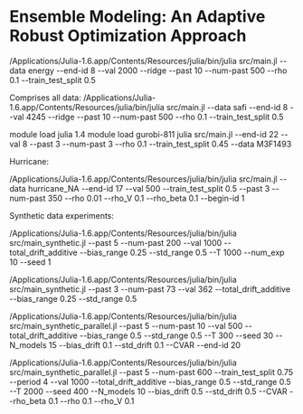 # Ensemble Modeling: An Adaptive Robust Optimization Approach

/Applications/Julia-1.6.app/Contents/Resources/julia/bin/julia src/main.jl --data energy --end-id 8 --val 2000 --ridge --past 10 --num-past 500 --rho 0.1 --train_test_split 0.5

Comprises all data:
/Applications/Julia-1.6.app/Contents/Resources/julia/bin/julia src/main.jl --data safi --end-id 8 --val 4245 --ridge --past 10 --num-past 500 --rho 0.1 --train_test_split 0.5

module load julia 1.4
module load gurobi-811
julia src/main.jl --end-id 22 --val 8 --past 3 --num-past 3 --rho 0.1 --train_test_split 0.45 --data M3F1493

Hurricane:


/Applications/Julia-1.6.app/Contents/Resources/julia/bin/julia src/main.jl --data hurricane_NA  --end-id 17  --val 500 --train_test_split 0.5 --past 3 --num-past 350 --rho 0.01 --rho_V 0.1 --rho_beta 0.1 --begin-id 1

Synthetic data experiments:

/Applications/Julia-1.6.app/Contents/Resources/julia/bin/julia src/main_synthetic.jl --past 5 --num-past 200 --val 1000 --total_drift_additive --bias_range 0.25 --std_range 0.5 --T 1000 --num_exp 10 --seed 1

/Applications/Julia-1.6.app/Contents/Resources/julia/bin/julia src/main_synthetic.jl --past 3 --num-past 73 --val 362 --total_drift_additive --bias_range 0.25 --std_range 0.5

/Applications/Julia-1.6.app/Contents/Resources/julia/bin/julia src/main_synthetic_parallel.jl --past 5 --num-past 10 --val 500 --total_drift_additive --bias_range 0.5 --std_range 0.5 --T 300 --seed 30 --N_models 15 --bias_drift 0.1 --std_drift 0.1 --CVAR --end-id 20

/Applications/Julia-1.6.app/Contents/Resources/julia/bin/julia src/main_synthetic_parallel.jl --past 5 --num-past 600 --train_test_split 0.75 --period 4 --val 1000 --total_drift_additive --bias_range 0.5 --std_range 0.5 --T 2000 --seed 400 --N_models 10 --bias_drift 0.5 --std_drift 0.5 --CVAR --rho_beta 0.1 --rho 0.1 --rho_V 0.1
